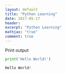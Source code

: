 ```yaml
---
layout: default
title: "Python Learning"
date: 2017-05-17
header:
excerpt: "Python Learning"
mathjax: "true"
comment: true
---
```


Print output


```python
print('Hello World!')
```

```python
Hello World!
```
  
